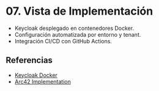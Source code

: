 # 07. Vista de Implementación

- Keycloak desplegado en contenedores Docker.
- Configuración automatizada por entorno y tenant.
- Integración CI/CD con GitHub Actions.

## Referencias
- [Keycloak Docker](https://www.keycloak.org/getting-started/getting-started-docker)
- [Arc42 Implementation](https://docs.arc42.org/section-7/)
